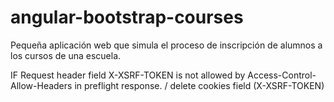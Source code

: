 # angular-bootstrap-courses #
Pequeña aplicación web que simula el proceso de inscripción de alumnos a los cursos de una escuela.


IF Request header field X-XSRF-TOKEN is not allowed by Access-Control-Allow-Headers in preflight response. / delete cookies field (X-XSRF-TOKEN)  
